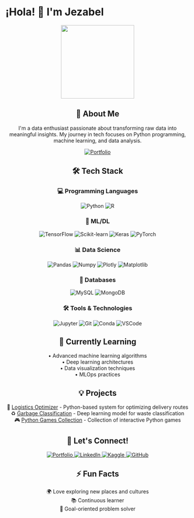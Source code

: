 # ¡Hola! 👋 I'm Jezabel

<div align="center">
  <img src="https://media0.giphy.com/media/v1.Y2lkPTc5MGI3NjExZXZuajdnNDNuaHpteHkzZ2h6aGhpMWZlZ2tkaDB0YzNhenJhZTg4ayZlcD12MV9pbnRlcm5hbF9naWZfYnlfaWQmY3Q9cw/2bvcIZuvnBkWxb68Bx/giphy.gif" width="200"/>

  <h2>🚀 About Me</h2>
  <p>
    I'm a data enthusiast passionate about transforming raw data into meaningful insights. My journey in tech focuses on Python programming, machine learning, and data analysis.
  </p>

  <p>
    <a href="https://jezabel-sh.github.io/" target="_blank">
      <img src="https://img.shields.io/badge/Portfolio-255E63?style=for-the-badge&logo=About.me&logoColor=white" alt="Portfolio"/>
    </a>
  </p>

  <h2>🛠️ Tech Stack</h2>

  <h3>💻 Programming Languages</h3>
  <p>
    <img src="https://img.shields.io/badge/Python-3776AB?style=for-the-badge&logo=python&logoColor=white" alt="Python"/>
    <img src="https://img.shields.io/badge/R-276DC3?style=for-the-badge&logo=r&logoColor=white" alt="R"/>
  </p>

  <h3>🤖 ML/DL</h3>
  <p>
    <img src="https://img.shields.io/badge/TensorFlow-FF6F00?style=for-the-badge&logo=tensorflow&logoColor=white" alt="TensorFlow"/>
    <img src="https://img.shields.io/badge/scikit--learn-F7931E?style=for-the-badge&logo=scikit-learn&logoColor=white" alt="Scikit-learn"/>
    <img src="https://img.shields.io/badge/Keras-D00000?style=for-the-badge&logo=Keras&logoColor=white" alt="Keras"/>
    <img src="https://img.shields.io/badge/PyTorch-EE4C2C?style=for-the-badge&logo=pytorch&logoColor=white" alt="PyTorch"/>
  </p>

  <h3>📊 Data Science</h3>
  <p>
    <img src="https://img.shields.io/badge/Pandas-150458?style=for-the-badge&logo=pandas&logoColor=white" alt="Pandas"/>
    <img src="https://img.shields.io/badge/Numpy-013243?style=for-the-badge&logo=numpy&logoColor=white" alt="Numpy"/>
    <img src="https://img.shields.io/badge/Plotly-239120?style=for-the-badge&logo=plotly&logoColor=white" alt="Plotly"/>
    <img src="https://img.shields.io/badge/Matplotlib-11557c?style=for-the-badge&logo=python&logoColor=white" alt="Matplotlib"/>
  </p>

  <h3>💾 Databases</h3>
  <p>
    <img src="https://img.shields.io/badge/MySQL-005C84?style=for-the-badge&logo=mysql&logoColor=white" alt="MySQL"/>
    <img src="https://img.shields.io/badge/MongoDB-4EA94B?style=for-the-badge&logo=mongodb&logoColor=white" alt="MongoDB"/>
  </p>

  <h3>🛠️ Tools & Technologies</h3>
  <p>
    <img src="https://img.shields.io/badge/Jupyter-F37626?style=for-the-badge&logo=jupyter&logoColor=white" alt="Jupyter"/>
    <img src="https://img.shields.io/badge/Git-F05032?style=for-the-badge&logo=git&logoColor=white" alt="Git"/>
    <img src="https://img.shields.io/badge/conda-342B029?style=for-the-badge&logo=anaconda&logoColor=white" alt="Conda"/>
    <img src="https://img.shields.io/badge/Visual_Studio_Code-0078D4?style=for-the-badge&logo=visual%20studio%20code&logoColor=white" alt="VSCode"/>
  </p>

  <h2>🌱 Currently Learning</h2>
  <p>
    • Advanced machine learning algorithms<br>
    • Deep learning architectures<br>
    • Data visualization techniques<br>
    • MLOps practices
  </p>

  <h2>💡 Projects</h2>
  <p>
    🚚 <a href="https://github.com/Jezabel-sh/logistics-optimizer">Logistics Optimizer</a> - Python-based system for optimizing delivery routes<br>
    ♻️ <a href="https://github.com/Jezabel-sh/garbage_classification">Garbage Classification</a> - Deep learning model for waste classification<br>
    🎮 <a href="https://github.com/Jezabel-sh/minigames_collection">Python Games Collection</a> - Collection of interactive Python games
  </p>

  <h2>🤝 Let's Connect!</h2>
  <p>
    <a href="https://jezabel-sh.github.io/" target="_blank">
      <img src="https://img.shields.io/badge/Portfolio-255E63?style=for-the-badge&logo=About.me&logoColor=white" alt="Portfolio"/>
    </a>
    <a href="https://www.linkedin.com/feed/?trk=guest_homepage-basic_google-one-tap-submit" target="_blank">
      <img src="https://img.shields.io/badge/LinkedIn-0077B5?style=for-the-badge&logo=linkedin&logoColor=white" alt="LinkedIn"/>
    </a>
    <a href="https://www.kaggle.com/jezabelsh" target="_blank">
      <img src="https://img.shields.io/badge/Kaggle-20BEFF?style=for-the-badge&logo=kaggle&logoColor=white" alt="Kaggle"/>
    </a>
    <a href="https://github.com/Jezabel-sh" target="_blank">
      <img src="https://img.shields.io/badge/GitHub-100000?style=for-the-badge&logo=github&logoColor=white" alt="GitHub"/>
    </a>
  </p>

  <h2>⚡ Fun Facts</h2>
  <p>
    🌍 Love exploring new places and cultures<br>
    📚 Continuous learner<br>
    🎯 Goal-oriented problem solver
  </p>
</div>
